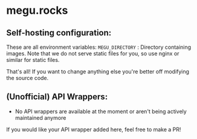 # megu.rocks

## Self-hosting configuration:
These are all environment variables:
```MEGU_DIRECTORY``` : Directory containing images. Note that we do not serve static files for you, so use nginx or similar for static files.

That's all! If you want to change anything else you're better off modifying the source code.

## (Unofficial) API Wrappers:
- No API wrappers are available at the moment or aren't being actively maintained anymore

If you would like your API wrapper added here, feel free to make a PR!
